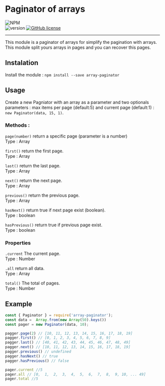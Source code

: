 # Paginator of arrays
![NPM](https://nodei.co/npm/array-paginator.png) <br>
![version](https://badge.fury.io/js/array-paginator.svg) 
[![GitHub license](https://img.shields.io/github/license/SmaugDev/array-paginator.svg)](https://github.com/SmaugDev/array-paginator.js/blob/master/LICENSE)
<hr>
This module is a paginator of arrays for simplify the pagination with arrays. <br>
This module split yours arrays in pages and you can recover this pages. <br> 

## Instalation

Install the module : `npm install --save array-paginator`

## Usage

Create a new Pagniator with an array as a parameter and two optionals parameters : max items per page (default:5) and current page (default:1) :
`new Paginator(data, 15, 1)`.

### Methods : 



`page(number)` return a specific page (parameter is a number) <br>
Type : Array

`first()` return the first page. <br>
Type : Array

`last()` return the last page. <br>
Type : Array

`next()` return the next page. <br>
Type : Array

`previous()` return the previous page. <br>
Type : Array

`hasNext()` return true if next page exist (boolean). <br>
Type : boolean

`hasPrevious()` return true if previous page exist. <br>
Type : boolean

### Properties

`.current` The current page. <br>
Type : Number

`.all` return all data. <br>
Type : Array

`total()` The total of pages. <br>
Type : Number

## Example 
```js
const { Paginator } = require('array-paginator');
const data =  Array.from(new Array(50).keys())
const pager = new Paginator(data, 10);

pagger.page(2) // [10, 11, 12, 13, 14, 15, 16, 17, 18, 19]
pagger.first() // [0, 1, 2, 3, 4, 5, 6, 7, 8, 9]
pagger.last() // [40, 41, 42, 43, 44, 45, 46, 47, 48, 49]
pagger.next() // [10, 11, 12, 13, 14, 15, 16, 17, 18, 19]
pagger.previous() // undefined
pagger.hasNext() // true
pagger.hasPrevious() // false

pager.current //5
pager.all // [0,  1,  2,  3,  4,  5,  6,  7,  8,  9, 10, ... 49]
pager.total //5

```
